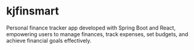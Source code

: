# kjfinsmart
Personal finance tracker app developed with Spring Boot and React, empowering users to manage finances, track expenses, set budgets, and achieve financial goals effectively.
